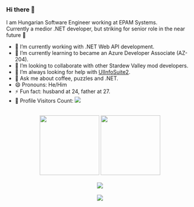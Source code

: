 ### Hi there 👋

I am Hungarian Software Engineer working at EPAM Systems.<br/>
Currently a medior .NET developer, but striking for senior role in the near future 🚀<br/>

- 🔭 I’m currently working with .NET Web API development.
- 🌱 I’m currently learning to became an Azure Developer Associate (AZ-204).
- 👯 I’m looking to collaborate with other Stardew Valley mod developers.
- 🤔 I’m always looking for help with [UIInfoSuite2](https://github.com/Annosz/UIInfoSuite2).
- 💬 Ask me about coffee, puzzles and .NET.
- 😄 Pronouns: He/Him
- ⚡ Fun fact: husband at 24, father at 27.
- 🎢 Profile Visitors Count:  ![](https://visitor-badge.glitch.me/badge?page_id=Annosz)

<br>

<!-- GITHUB STATUS -->
<div align="center">
  <img height="160em" src="https://github-readme-stats.vercel.app/api?username=Annosz&show_icons=true&theme=dark&include_all_commits=true&count_private=true&hide=contribs"/>
  <img height="160em" src="https://github-readme-stats.vercel.app/api/top-langs/?username=Annosz&layout=compact&langs_count=7&theme=dark"/>
</div>

<br>

<!-- SOCIAL PAGES -->
<div align="center">
  <a href="https://www.buymeacoffee.com/Annosz"><img src="https://img.buymeacoffee.com/button-api/?text=Buy me a coffee&emoji=&slug=Annosz&button_colour=FFDD00&font_colour=000000&font_family=Cookie&outline_colour=000000&coffee_colour=ffffff" /></a>
</div>

<br>

<div align="center">
  <a href="https://www.linkedin.com/in/annosz/" target="_blank"><img src="https://img.shields.io/badge/-LinkedIn-%230077B5?style=for-the-badge&logo=linkedin&logoColor=white" target="_blank"></a>  
</div>
